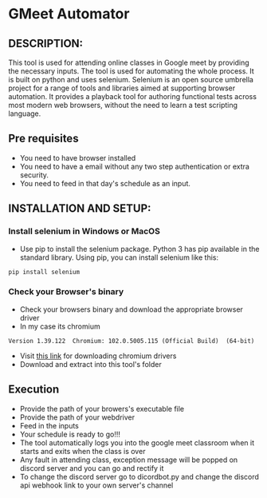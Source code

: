 # GMeet Automator

## DESCRIPTION:
This tool is used for attending online classes in Google meet by providing the necessary inputs. The tool is used for automating the whole process. It is built on python and uses selenium. Selenium is an open source umbrella project for a range of tools and libraries aimed at supporting browser automation. It provides a playback tool for authoring functional tests across most modern web browsers, without the need to learn a test scripting language.

## Pre requisites
- You need to have browser installed
- You need to have a email without any two step authentication or extra security.
- You need to feed in that day's schedule as an input.

## INSTALLATION AND SETUP:
### Install selenium in Windows or MacOS
- Use pip to install the selenium package. Python 3 has pip available in the standard library. Using pip, you can install selenium like this:

```
pip install selenium
```
### Check your Browser's binary
- Check your browsers binary and download the appropriate browser driver
- In my case its chromium 
```
Version 1.39.122  Chromium: 102.0.5005.115 (Official Build)  (64-bit)
```
- Visit [this link](https://chromedriver.chromium.org/) for downloading chromium drivers
- Download and extract into this tool's folder

## Execution
- Provide the path of your browers's executable file
- Provide the path of your webdriver
- Feed in the inputs 
- Your schedule is ready to go!!!
- The tool automatically logs you into the google meet classroom when it starts and exits when the class is over
- Any fault in attending class, exception message will be popped on discord server and you can go and rectify it
- To change the discord server go to dicordbot.py and change the discord api webhook link to your own server's channel
 

